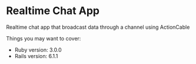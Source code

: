 # Realtime Chat App

Realtime chat app that broadcast data through a channel using ActionCable

Things you may want to cover:

* Ruby version: 3.0.0
* Rails version: 6.1.1

